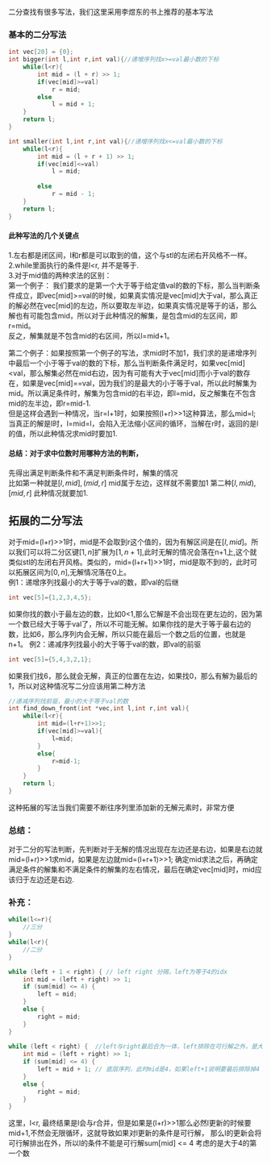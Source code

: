 二分查找有很多写法，我们这里采用李煜东的书上推荐的基本写法  
### 基本的二分写法
```cpp
int vec[20] = {0};
int bigger(int l,int r,int val){//递增序列找x>=val最小数的下标
    while(l<r){
        int mid = (l + r) >> 1;
        if(vec[mid]>=val)
            r = mid;
        else
            l = mid + 1;
    }
    return l;
}

int smaller(int l,int r,int val){//递增序列找x<=val最小数的下标
    while(l<r){
        int mid = (l + r + 1) >> 1;
        if(vec[mid]<=val)
            l = mid;
        
        else
            r = mid - 1;
    }
    return l;
}
```  
#### 此种写法的几个关键点  
1.左右都是闭区间，l和r都是可以取到的值，这个与stl的左闭右开风格不一样。  
2.while里面执行的条件是l<r, 并不是等于.  
3.对于mid值的两种求法的区别：  
第一个例子： 我们要求的是第一个大于等于给定值val的数的下标，那么当判断条件成立，即vec[mid]>=val的时候，如果真实情况是vec[mid]大于val，那么真正的解必然在vec[mid]的左边，所以要取左半边，如果真实情况是等于的话，那么解也有可能包含mid，所以对于此种情况的解集，是包含mid的左区间，即r=mid。  
反之，解集就是不包含mid的右区间，所以l=mid+1。  

第二个例子：如果按照第一个例子的写法，求mid时不加1，我们求的是递增序列中最后一个小于等于val的数的下标，那么当判断条件满足时，如果vec[mid]<val，那么解集必然在mid右边，因为有可能有大于vec[mid]而小于val的数存在，如果是vec[mid]==val，因为我们的是最大的小于等于val，所以此时解集为mid。所以满足条件时，解集为包含mid的右半边，即l=mid，反之解集在不包含mid的左半边，即r=mid-1.  
但是这样会遇到一种情况，当r=l+1时，如果按照(l+r)>>1这种算法，那么mid=l;当真正的解是l时，l=mid=l，会陷入无法缩小区间的循环，当解在r时，返回的是l的值，所以此种情况求mid时要加1.

#### 总结：对于求中位数时用哪种方法的判断，  
先得出满足判断条件和不满足判断条件时，解集的情况  
比如第一种就是$[l,mid],(mid,r]$ mid属于左边，这样就不需要加1
第二种$[l,mid),[mid,r]$ 此种情况就要加1.

## 拓展的二分写法

对于mid=(l+r)>>1时，mid是不会取到r这个值的，因为有解区间是在$[l,mid]$。所以我们可以将二分区键$[1,n]$扩展为$[1,n+1]$,此时无解的情况会落在n+1上,这个就类似stl的左闭右开风格。类似的，mid=(l+r+1)>>1时，mid是取不到l的，此时可以拓展区间为$[0,n]$,无解情况落在0上。  
例1：递增序列找最小的大于等于val的数，即val的后继
```cpp
int vec[5]={1,2,3,4,5};
```
如果你找的数小于最左边的数，比如0<1,那么它解是不会出现在更左边的，因为第一个数已经大于等于val了，所以不可能无解。如果你找的是大于等于最右边的数，比如6，那么序列内会无解，所以只能在最后一个数之后的位置，也就是n+1。 
例2：递减序列找最小的大于等于val的数，即val的前驱
```cpp
int vec[5]={5,4,3,2,1};
```
如果我们找6，那么就会无解，真正的位置在左边，如果找0，那么有解为最后的1，所以对这种情况写二分应该用第二种方法
```cpp
//递减序列找前驱，最小的大于等于val的数
int find_down_front(int *vec,int l,int r,int val){
    while(l<r){
        int mid=(l+r+1)>>1;
        if(vec[mid]>=val){
            l=mid;
        }
        else{
            r=mid-1;
        }
    }
    return l;
}
```
这种拓展的写法当我们需要不断往序列里添加新的无解元素时，非常方便

### 总结：
对于二分的写法判断，先判断对于无解的情况出现在左边还是右边，如果是右边就mid=(l+r)>>1求mid，如果是左边就mid=(l+r+1)>>1; 确定mid求法之后，再确定满足条件的解集和不满足条件的解集的左右情况，最后在确定vec[mid]时，mid应该归于左边还是右边.    


### 补充：   
```cpp  
while(l<=r){
    //三分
}
while(l<r){
    //二分
}

while (left + 1 < right) { // left right 分隔，left为等于4的idx
    int mid = (left + right) >> 1;
    if (sum[mid] <= 4) {
        left = mid;
    }
    else {
        right = mid;
    }
}
  
while (left < right) {  //left与right最后合为一体，left排除在可行解之外，是大于4的第一个id
    int mid = (left + right) >> 1;
    if (sum[mid] <= 4) {
        left = mid + 1; // 底层序列，此时mid是4，如果left+1说明要最后排除掉4
    }
    else {
        right = mid;
    }
}
```   
这里，l<r, 最终结果是l会与r合并，但是如果是(l+r)>>1那么必然l更新的时候要mid+1,不然会无限循环，这就导致如果对l更新的条件是可行解，
那么l的更新会将可行解排出在外，所以l的条件不能是可行解sum[mid] <= 4 考虑的是大于4的第一个数

